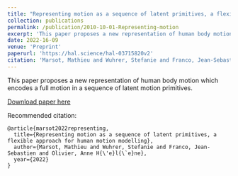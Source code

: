 ```yaml
---
title: "Representing motion as a sequence of latent primitives, a flexible approach for human motion modelling"
collection: publications
permalink: /publication/2010-10-01-Representing-motion
excerpt: 'This paper proposes a new representation of human body motion which encodes a full motion in a sequence of latent motion primitives.'
date: 2022-16-09
venue: 'Preprint'
paperurl: 'https://hal.science/hal-03715820v2'
citation: 'Marsot, Mathieu and Wuhrer, Stefanie and Franco, Jean-Sebastien and Olivier, Anne Hélène. (2022). &quot;Representing motion as a sequence of latent primitives, a flexible approach for human motion modelling Number 2.&quot; <i>PrePrint</i>. 1(2).'
---
```

This paper proposes a new representation of human body motion which encodes a full motion in a sequence of latent motion primitives.

[Download paper here](https://hal.science/hal-03715820v2)

Recommended citation: 

```
@article{marsot2022representing,
  title={Representing motion as a sequence of latent primitives, a flexible approach for human motion modelling},
  author={Marsot, Mathieu and Wuhrer, Stefanie and Franco, Jean-Sebastien and Olivier, Anne H{\'e}l{\`e}ne},
  year={2022}
}
```
